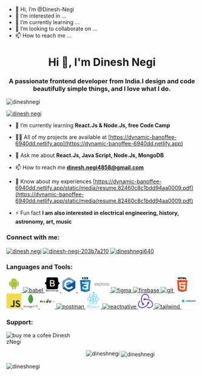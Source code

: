 - 👋 Hi, I’m @Dinesh-Negi
- 👀 I’m interested in ...
- 🌱 I’m currently learning ...
- 💞️ I’m looking to collaborate on ...
- 📫 How to reach me ...

<!---
Dinesh-Negi/Dinesh-Negi is a ✨ special ✨ repository because its `README.md` (this file) appears on your GitHub profile.
You can click the Preview link to take a look at your changes.
--->
<h1 align="center">Hi 👋, I'm Dinesh Negi</h1>
<h3 align="center">A passionate frontend developer from India.I design and code beautifully simple things, and I love what I do.</h3>

<p align="left"> <img src="https://komarev.com/ghpvc/?username=dineshnegi&label=Profile%20views&color=0e75b6&style=flat" alt="dineshnegi" /> </p>

<p align="left"> <a href="https://twitter.com/dinesh negi" target="blank"><img src="https://img.shields.io/twitter/follow/dinesh negi?logo=twitter&style=for-the-badge" alt="dinesh negi" /></a> </p>

- 🌱 I’m currently learning **React.Js & Node.Js, free Code Camp**

- 👨‍💻 All of my projects are available at [https://dynamic-banoffee-6940dd.netlify.app](https://dynamic-banoffee-6940dd.netlify.app)

- 💬 Ask me about **React.Js, Java Script, Node.Js, MongoDB**

- 📫 How to reach me **dinesh.negi4858@gmail.com**

- 📄 Know about my experiences [https://dynamic-banoffee-6940dd.netlify.app/static/media/resume.82460c8c1bdd94aa0009.pdf](https://dynamic-banoffee-6940dd.netlify.app/static/media/resume.82460c8c1bdd94aa0009.pdf)

- ⚡ Fun fact **I am also interested in electrical engineering, history, astronomy, art, music**

<h3 align="left">Connect with me:</h3>
<p align="left">
<a href="https://twitter.com/dinesh negi" target="blank"><img align="center" src="https://raw.githubusercontent.com/rahuldkjain/github-profile-readme-generator/master/src/images/icons/Social/twitter.svg" alt="dinesh negi" height="30" width="40" /></a>
<a href="https://linkedin.com/in/dinesh-negi-203b7a210" target="blank"><img align="center" src="https://raw.githubusercontent.com/rahuldkjain/github-profile-readme-generator/master/src/images/icons/Social/linked-in-alt.svg" alt="dinesh-negi-203b7a210" height="30" width="40" /></a>
<a href="https://instagram.com/dineshnegi640" target="blank"><img align="center" src="https://raw.githubusercontent.com/rahuldkjain/github-profile-readme-generator/master/src/images/icons/Social/instagram.svg" alt="dineshnegi640" height="30" width="40" /></a>
</p>

<h3 align="left">Languages and Tools:</h3>
<p align="left"> <a href="https://developer.android.com" target="_blank" rel="noreferrer"> <img src="https://raw.githubusercontent.com/devicons/devicon/master/icons/android/android-original-wordmark.svg" alt="android" width="40" height="40"/> </a> <a href="https://babeljs.io/" target="_blank" rel="noreferrer"> <img src="https://www.vectorlogo.zone/logos/babeljs/babeljs-icon.svg" alt="babel" width="40" height="40"/> </a> <a href="https://getbootstrap.com" target="_blank" rel="noreferrer"> <img src="https://raw.githubusercontent.com/devicons/devicon/master/icons/bootstrap/bootstrap-plain-wordmark.svg" alt="bootstrap" width="40" height="40"/> </a> <a href="https://www.cprogramming.com/" target="_blank" rel="noreferrer"> <img src="https://raw.githubusercontent.com/devicons/devicon/master/icons/c/c-original.svg" alt="c" width="40" height="40"/> </a> <a href="https://www.w3schools.com/css/" target="_blank" rel="noreferrer"> <img src="https://raw.githubusercontent.com/devicons/devicon/master/icons/css3/css3-original-wordmark.svg" alt="css3" width="40" height="40"/> </a> <a href="https://expressjs.com" target="_blank" rel="noreferrer"> <img src="https://raw.githubusercontent.com/devicons/devicon/master/icons/express/express-original-wordmark.svg" alt="express" width="40" height="40"/> </a> <a href="https://www.figma.com/" target="_blank" rel="noreferrer"> <img src="https://www.vectorlogo.zone/logos/figma/figma-icon.svg" alt="figma" width="40" height="40"/> </a> <a href="https://firebase.google.com/" target="_blank" rel="noreferrer"> <img src="https://www.vectorlogo.zone/logos/firebase/firebase-icon.svg" alt="firebase" width="40" height="40"/> </a> <a href="https://git-scm.com/" target="_blank" rel="noreferrer"> <img src="https://www.vectorlogo.zone/logos/git-scm/git-scm-icon.svg" alt="git" width="40" height="40"/> </a> <a href="https://www.w3.org/html/" target="_blank" rel="noreferrer"> <img src="https://raw.githubusercontent.com/devicons/devicon/master/icons/html5/html5-original-wordmark.svg" alt="html5" width="40" height="40"/> </a> <a href="https://developer.mozilla.org/en-US/docs/Web/JavaScript" target="_blank" rel="noreferrer"> <img src="https://raw.githubusercontent.com/devicons/devicon/master/icons/javascript/javascript-original.svg" alt="javascript" width="40" height="40"/> </a> <a href="https://www.mongodb.com/" target="_blank" rel="noreferrer"> <img src="https://raw.githubusercontent.com/devicons/devicon/master/icons/mongodb/mongodb-original-wordmark.svg" alt="mongodb" width="40" height="40"/> </a> <a href="https://nodejs.org" target="_blank" rel="noreferrer"> <img src="https://raw.githubusercontent.com/devicons/devicon/master/icons/nodejs/nodejs-original-wordmark.svg" alt="nodejs" width="40" height="40"/> </a> <a href="https://postman.com" target="_blank" rel="noreferrer"> <img src="https://www.vectorlogo.zone/logos/getpostman/getpostman-icon.svg" alt="postman" width="40" height="40"/> </a> <a href="https://reactjs.org/" target="_blank" rel="noreferrer"> <img src="https://raw.githubusercontent.com/devicons/devicon/master/icons/react/react-original-wordmark.svg" alt="react" width="40" height="40"/> </a> <a href="https://reactnative.dev/" target="_blank" rel="noreferrer"> <img src="https://reactnative.dev/img/header_logo.svg" alt="reactnative" width="40" height="40"/> </a> <a href="https://redux.js.org" target="_blank" rel="noreferrer"> <img src="https://raw.githubusercontent.com/devicons/devicon/master/icons/redux/redux-original.svg" alt="redux" width="40" height="40"/> </a> <a href="https://tailwindcss.com/" target="_blank" rel="noreferrer"> <img src="https://www.vectorlogo.zone/logos/tailwindcss/tailwindcss-icon.svg" alt="tailwind" width="40" height="40"/> </a> <a href="https://webpack.js.org" target="_blank" rel="noreferrer"> <img src="https://raw.githubusercontent.com/devicons/devicon/d00d0969292a6569d45b06d3f350f463a0107b0d/icons/webpack/webpack-original-wordmark.svg" alt="webpack" width="40" height="40"/> </a> </p>

<h3 align="left">Support:</h3>
<p><a href="https://www.buymeacoffee.com/buy me a cofee Dinesh zNegi"> <img align="left" src="https://cdn.buymeacoffee.com/buttons/v2/default-yellow.png" height="50" width="210" alt="buy me a cofee Dinesh zNegi" /></a></p><br><br>

<p><img align="left" src="https://github-readme-stats.vercel.app/api/top-langs?username=dineshnegi&show_icons=true&locale=en&layout=compact" alt="dineshnegi" /></p>

<p>&nbsp;<img align="center" src="https://github-readme-stats.vercel.app/api?username=dineshnegi&show_icons=true&locale=en" alt="dineshnegi" /></p>

<p><img align="center" src="https://github-readme-streak-stats.herokuapp.com/?user=dineshnegi&" alt="dineshnegi" /></p>
